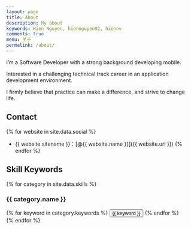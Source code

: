 ```yaml
---
layout: page
title: About
description: My about
keywords: Hien Nguyen, hiennguyen92, hiennv
comments: true
menu: 关于
permalink: /about/
---
```


I’m a Software Developer with a strong background developing mobile.

Interested in a challenging technical track career in an application development environment. 

I firmly believe that practice can make a difference, and strive to change life.

## Contact

{% for website in site.data.social %}
* {{ website.sitename }}：[@{{ website.name }}]({{ website.url }})
{% endfor %}

## Skill Keywords

{% for category in site.data.skills %}
### {{ category.name }}
<div class="btn-inline">
{% for keyword in category.keywords %}
<button class="btn btn-outline" type="button">{{ keyword }}</button>
{% endfor %}
</div>
{% endfor %}
